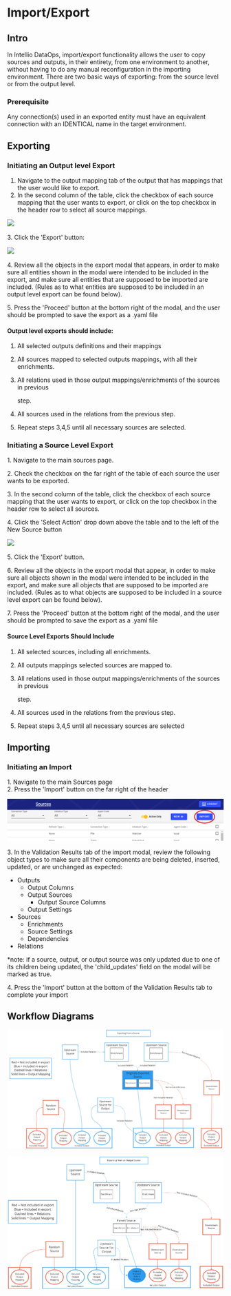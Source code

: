 # Import/Export

## Intro <a href="intro" id="intro"></a>

In Intellio DataOps, import/export functionality allows the user to copy sources and outputs, in their entirety, from one environment to another, without having to do any manual reconfiguration in the importing environment. There are two basic ways of exporting: from the source level or from the output level.

### Prerequisite <a href="prerequisite" id="prerequisite"></a>

Any connection(s) used in an exported entity must have an equivalent connection with an IDENTICAL name in the target environment.

## Exporting <a href="exporting" id="exporting"></a>

### Initiating an Output level Export <a href="initiating-an-output-level-export" id="initiating-an-output-level-export"></a>

1. Navigate to the output mapping tab of the output that has mappings that the user would like to export.
2. In the second column of the table, click the checkbox of each source mapping that the user wants to export, or click on the top checkbox in the header row to select all source mappings.

![](https://gblobscdn.gitbook.com/assets%2F-LhufZT729fit8K2vT1H%2F-MG4ZWMba75CH6Lqq51A%2F-MG4vpxJOk44VaqD8e1w%2Fimage.png?alt=media\&token=2d9ac9be-c8d1-4d86-8d4c-d85e7cf69f4e)

3\. Click the 'Export' button:

![](https://gblobscdn.gitbook.com/assets%2F-LhufZT729fit8K2vT1H%2F-MG4ZWMba75CH6Lqq51A%2F-MG4xXtNdqkG\_7AHC7MW%2Fimage.png?alt=media\&token=ff1b1927-6a70-4e64-adc4-41de9d61672e)

4\. Review all the objects in the export modal that appears, in order to make sure all entities shown in the modal were intended to be included in the export, and make sure all entities that are supposed to be imported are included. (Rules as to what entities are supposed to be included in an output level export can be found below).

5\. Press the 'Proceed' button at the bottom right of the modal, and the user should be prompted to save the export as a .yaml file

#### Output level exports should include:

1. All selected outputs definitions and their mappings
2. All sources mapped to selected outputs mappings, with all their enrichments.
3.  All relations used in those output mappings/enrichments of the sources in previous

    step.
4. All sources used in the relations from the previous step.
5. Repeat steps 3,4,5 until all necessary sources are selected.



### Initiating a Source Level Export <a href="initiating-a-source-level-export" id="initiating-a-source-level-export"></a>

1\. Navigate to the main sources page.

2\. Check the checkbox on the far right of the table of each source the user wants to be exported.

3\. In the second column of the table, click the checkbox of each source mapping that the user wants to export, or click on the top checkbox in the header row to select all sources.

4\. Click the 'Select Action' drop down above the table and to the left of the New Source button

![](https://gblobscdn.gitbook.com/assets%2F-LhufZT729fit8K2vT1H%2F-MG5HA1Cht45OUleIMUK%2F-MG5IGpldTxJQs1mvyRH%2Fimage.png?alt=media\&token=a894014b-3341-44e6-bf19-c31aa09f0028)

5\. Click the 'Export' button.

6\. Review all the objects in the export modal that appear, in order to make sure all objects shown in the modal were intended to be included in the export, and make sure all objects that are supposed to be imported are included. (Rules as to what objects are supposed to be included in a source level export can be found below).‌

7\. Press the 'Proceed' button at the bottom right of the modal, and the user should be prompted to save the export as a .yaml file

#### Source Level Exports Should Include

1. All selected sources, including all enrichments.
2. All outputs mappings selected sources are mapped to.
3.  All relations used in those output mappings/enrichments of the sources in previous

    step.
4. All sources used in the relations from the previous step.
5. Repeat steps 3,4,5 until all necessary sources are selected



## Importing <a href="importing" id="importing"></a>

### ​Initiating an Import

1\. Navigate to the main Sources page \
2\. Press the 'Import' button on the far right of the header

![](<../.gitbook/assets/image (258) (1).png>)

3\. In the Validation Results tab of the import modal, review the following object types to make sure all their components are being deleted, inserted, updated, or are unchanged as expected:

* Outputs
  * Output Columns
  * Output Sources
    * Output Source Columns
  * Output Settings
* Sources
  * Enrichments
  * Source Settings
  * Dependencies
* Relations

\*note: if a source, output, or output source was only updated due to one of its children being updated, the 'child\_updates' field on the modal will be marked as true.

4\. Press the 'Import' button at the bottom of the Validation Results tab to complete your import&#x20;

## Workflow Diagrams

![Exporting from a Source](<../.gitbook/assets/exporting-from-a-source (1).jpg>)

![Exporting from an Output Source](<../.gitbook/assets/exporting-from-output-source (1).jpg>)
